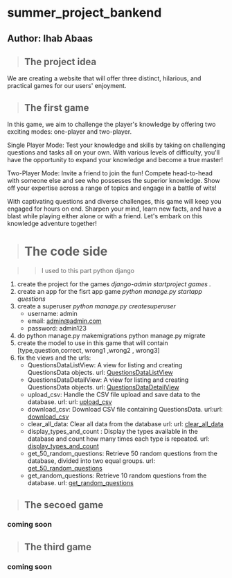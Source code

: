 # summer_project_bankend
## Author: Ihab Abaas

> ## The project idea
We are creating a website that will offer three distinct, hilarious, and practical games for our users' enjoyment.

> ## The first game
In this game, we aim to challenge the player's knowledge by offering two exciting modes: one-player and two-player.

Single Player Mode:
 Test your knowledge and skills by taking on challenging questions and tasks all on your own. With various levels of difficulty, you'll have the opportunity to expand your knowledge and become a true master!

Two-Player Mode:
 Invite a friend to join the fun! Compete head-to-head with someone else and see who possesses the superior knowledge. Show off your expertise across a range of topics and engage in a battle of wits!

With captivating questions and diverse challenges, this game will keep you engaged for hours on end. Sharpen your mind, learn new facts, and have a blast while playing either alone or with a friend. Let's embark on this knowledge adventure together! 

> # The code side

>> I used to this part python django
1. create the project for the games
       *django-admin startproject games .*
2. create an app for the fisrt app game
       *python manage.py startapp questions*
3. create a superuser
       *python manage.py createsuperuser*
    - username: admin
    - email: admin@admin.com
    - password: admin123
4. do python manage.py makemigrations
          python manage.py migrate
5. create the model to use in this game that will contain [type,question,correct, wrong1 ,wrong2 , wrong3]
6. fix the views and the urls:
    - QuestionsDataListView: A view for listing and creating QuestionsData objects.
         url: [QuestionsDataListView](http://127.0.0.1:8000/api/v1/QC/questions/)
    - QuestionsDataDetailView: A view for listing and creating QuestionsData objects.
         url: [QuestionsDataDetailView](http://127.0.0.1:8000/api/v1/QC/question/<int:pk>/)
    - upload_csv: Handle the CSV file upload and save data to the database.
         url: url: [upload_csv](http://127.0.0.1:8000/api/v1/QC/upload/)
    - download_csv: Download CSV file containing QuestionsData.
         url:url: [download_csv](http://127.0.0.1:8000/api/v1/QC/downlaod/)
    - clear_all_data: Clear all data from the database
         url: url: [clear_all_data](http://127.0.0.1:8000/api/v1/QC/clear/)
    - display_types_and_count : Display the types available in the database and count how many times each type is repeated.
      url: [display_types_and_count](http://127.0.0.1:8000/api/v1/QC/count/)
    - get_50_random_questions: Retrieve 50 random questions from the database, divided into two equal groups.
      url: [get_50_random_questions](http://127.0.0.1:8000/api/v1/QC/random50/)
    - get_random_questions: Retrieve 10 random questions from the database.
      url: [get_random_questions](http://127.0.0.1:8000/api/v1/QC/random10/)


> ## The secoed game
  ### coming soon
> ## The third game
  ### coming soon

